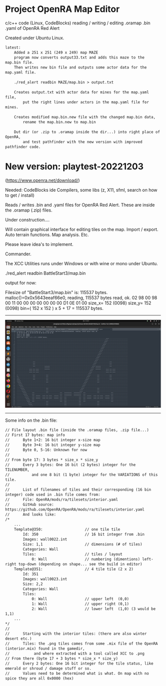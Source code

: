 # Project OpenRA Map Editor
 c/c++ code (Linux, CodeBlocks) reading / writing / editing .oramap .bin .yaml of OpenRA Red Alert

Created under Ubuntu Linux.

```
latest:
	Added a 251 x 251 (249 x 249) map MAZE
	program now converts output33.txt and adds this maze to the map.bin file.
	Then writes new bin file and outputs some actor data for the map.yaml file.
	
	./red_alert readbin MAZE/map.bin > output.txt 
	
	Creates output.txt with actor data for mines for the map.yaml file,
		put the right lines under actors in the map.yaml file for mines.

	Creates modified map.bin.new file with the changed map.bin data,
		rename the map.bin.new to map.bin

	Dut dir (or .zip to .oramap inside the dir...) into right place of OpenRA,
		and test pathfinder with the new version with improved pathfinder code.

```
# New version: playtest-20221203
(https://www.openra.net/download/)





Needed:
CodeBlocks ide
Compilers, some libs (z, X11, sfml, search on how to get / install)

Reads / writes .bin and .yaml files for OpenRA Red Alert.
These are inside the .oramap (.zip) files.

Under construction....

Will contain graphical interface for editing tiles on the map.
Import / export.
Auto terrain functions. 
Map analysis. 
Etc.

Please leave idea's to implement.

Commander.

The XCC Utilities runs under Windows or with wine or mono under Ubuntu.

./red_alert readbin BattleStart3/map.bin

output for now:

Filesize of "BattleStart3/map.bin" is: 115537 bytes. malloc()=0x0x5643eeaf66e0, reading, 115537 bytes read, ok.
02 98 00 98 00 11 00 00 00 00 00 00 00 D1 0E 01 00
size_x= 152 (0098)
size_y= 152 (0098)
bin=( 152 x 152 ) x 5 + 17 = 115537 bytes.

***
![clipboard_small](https://github.com/HakkaTjakka/Project-OpenRA-Map-Editor/blob/main/RAEDITOR/Untitled.png)
***

Some info on the .bin file:
```
// File layout .bin file (inside the .oramap files, .zip file...)
// First 17 bytes: map info
//      Byte 1+2: 16 bit integer x-size map
//      Byte 3+4: 16 bit integer y-size map
//      Byte 0, 5-16: Unknown for now
//
// From byte 17: 3 bytes * size_x * size_y
//      Every 3 bytes: One 16 bit (2 bytes) integer for the TILENUMBER,
//          and one 8 bit (1 byte) integer for the VARIATIONS of this tile.
//
//      List of filenames of tiles and their corresponding (16 bin integer) code used in .bin file comes from:
//      File: OpenRA/mods/ra/tilesets/interior.yaml
//      GitHub source: https://github.com/OpenRA/OpenRA/mods/ra/tilesets/interior.yaml
//      And looks like:
/*
    ...
	Template@350:                   // one tile tile
		Id: 350                     // 16 bit integer from .bin
		Images: wall0022.int
		Size: 1,1                   // dimensions (# of tiles)
		Categories: Wall
		Tiles:                      // tiles / layout
			0: Wall                 // numbering (dimentions) left-right top-down (depending on shape... see the build in editor)
	Template@351:                   // 4 tile tile (2 x 2)
		Id: 351
		Images: wall0023.int
		Size: 2,2
		Categories: Wall
		Tiles:
			0: Wall                 // upper left  (0,0)
			1: Wall                 // upper right (0,1)
			2: Wall                 // lower left  (1,0) (3 would be 1,1)
    ...
*/
//
//      Starting with the interior tiles: (there are also winter desert etc.)
//      Tiles: the .png tiles comes from some .mix file of the OpenRA (interior.mix) found in the gamedir,
//           and where extracted with a tool called XCC to .png
// From there (byte 17 + 3 bytes * size_x * size_y)
//      Every 2 bytes: One 16 bit integer for the tile status, like emerald or shroud / damage stuff or so.
//      Values need to be determined what is what. On map with no spice they are all 0x0000 (hex)
```
